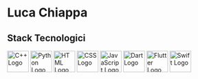 # Luca Chiappa

## Stack Tecnologici

<img src="https://cdn.jsdelivr.net/gh/devicons/devicon/icons/cplusplus/cplusplus-original.svg" alt="C++ Logo" width="50px" />
<img src="https://cdn.jsdelivr.net/gh/devicons/devicon/icons/python/python-original.svg" alt="Python Logo" width="50px" />
<img src="https://cdn.jsdelivr.net/gh/devicons/devicon/icons/html5/html5-original.svg" alt="HTML Logo" width="50px" />
<img src="https://cdn.jsdelivr.net/gh/devicons/devicon/icons/css3/css3-original.svg" alt="CSS Logo" width="50px" />
<img src="https://cdn.jsdelivr.net/gh/devicons/devicon/icons/javascript/javascript-original.svg" alt="JavaScript Logo" width="50px" />
<img src="https://cdn.jsdelivr.net/gh/devicons/devicon/icons/dart/dart-original.svg" alt="Dart Logo" width="50px" />
<img src="https://cdn.jsdelivr.net/gh/devicons/devicon/icons/flutter/flutter-original.svg" alt="Flutter Logo" width="50px" />
<img src="https://cdn.jsdelivr.net/gh/devicons/devicon/icons/swift/swift-original.svg" alt="Swift Logo" width="50px" />

